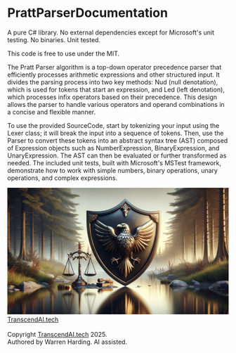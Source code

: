 
# PrattParserDocumentation

A pure C# library. No external dependencies except for Microsoft's unit testing. No binaries. Unit tested.

This code is free to use under the MIT.

The Pratt Parser algorithm is a top-down operator precedence parser that efficiently processes arithmetic expressions and other structured input. It divides the parsing process into two key methods: Nud (null denotation), which is used for tokens that start an expression, and Led (left denotation), which processes infix operators based on their precedence. This design allows the parser to handle various operators and operand combinations in a concise and flexible manner.

To use the provided SourceCode, start by tokenizing your input using the Lexer class; it will break the input into a sequence of tokens. Then, use the Parser to convert these tokens into an abstract syntax tree (AST) composed of Expression objects such as NumberExpression, BinaryExpression, and UnaryExpression. The AST can then be evaluated or further transformed as needed. The included unit tests, built with Microsoft's MSTest framework, demonstrate how to work with simple numbers, binary operations, unary operations, and complex expressions.

![AI Image](aiimage.jpg)
[TranscendAI.tech](https://TranscendAI.tech)<br>
<br>
Copyright [TranscendAI.tech](https://TranscendAI.tech) 2025.</br>
Authored by Warren Harding. AI assisted.</br>
  